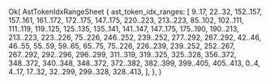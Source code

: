 Ok(
    AstTokenIdxRangeSheet {
        ast_token_idx_ranges: [
            9..17,
            22..32,
            152..157,
            157..161,
            161..172,
            172..175,
            147..175,
            220..223,
            213..223,
            85..102,
            102..111,
            111..119,
            119..125,
            125..135,
            135..141,
            141..147,
            147..175,
            175..190,
            190..213,
            213..223,
            223..226,
            75..226,
            246..252,
            239..252,
            277..292,
            267..292,
            42..46,
            46..55,
            55..59,
            59..65,
            65..75,
            75..226,
            226..239,
            239..252,
            252..267,
            267..292,
            292..296,
            296..299,
            311..319,
            319..325,
            325..328,
            356..372,
            348..372,
            340..348,
            348..372,
            372..382,
            382..399,
            399..405,
            405..413,
            0..4,
            4..17,
            17..32,
            32..299,
            299..328,
            328..413,
        ],
    },
)